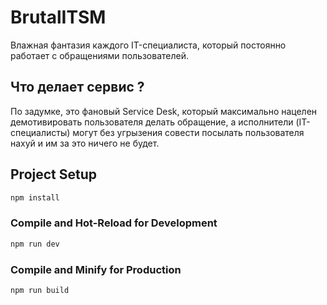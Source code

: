 # BrutalITSM
Влажная фантазия каждого IT-специалиста, который постоянно работает с обращениями пользователей.

## Что делает сервис ?
По задумке, это фановый Service Desk, который максимально нацелен демотивировать пользователя делать обращение, а исполнители (IT-специалисты) могут без угрызения совести посылать пользователя нахуй и им за это ничего не будет.

## Project Setup

```sh
npm install
```

### Compile and Hot-Reload for Development

```sh
npm run dev
```

### Compile and Minify for Production

```sh
npm run build
```
